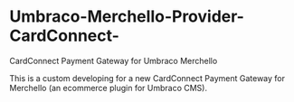 # Umbraco-Merchello-Provider-CardConnect-
CardConnect Payment Gateway for Umbraco Merchello

This is a custom developing for a new CardConnect Payment Gateway for Merchello (an ecommerce plugin for Umbraco CMS).
